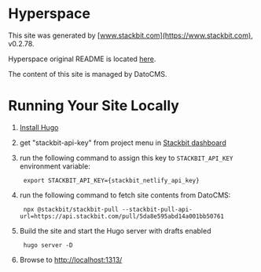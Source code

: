 # Hyperspace

This site was generated by [www.stackbit.com](https://www.stackbit.com), v0.2.78.

Hyperspace original README is located [here](./README.theme.md).

The content of this site is managed by DatoCMS.

# Running Your Site Locally

1. [Install Hugo](https://gohugo.io/getting-started/quick-start/#step-1-install-hugo)

1. get "stackbit-api-key" from project menu in [Stackbit dashboard](https://app.stackbit.com/dashboard)

1. run the following command to assign this key to `STACKBIT_API_KEY` environment variable:

        export STACKBIT_API_KEY={stackbit_netlify_api_key}

1. run the following command to fetch site contents from DatoCMS:

        npx @stackbit/stackbit-pull --stackbit-pull-api-url=https://api.stackbit.com/pull/5da8e595abd14a001bb50761

1. Build the site and start the Hugo server with drafts enabled

        hugo server -D

1. Browse to [http://localhost:1313/](http://localhost:1313/)
